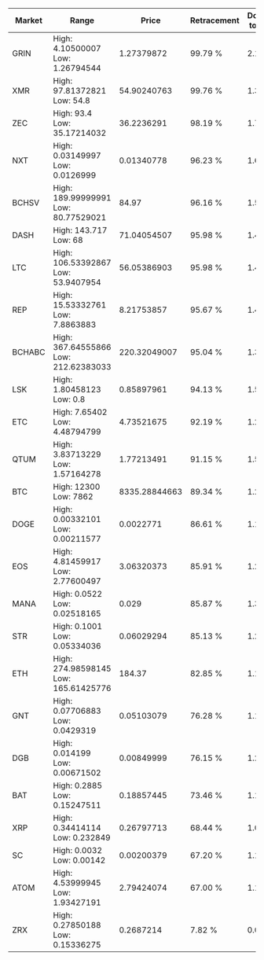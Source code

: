 | Market | Range | Price| Retracement | Doubles to 50% |
| --- | --- | --- | --- | --- |
| GRIN | High: 4.10500007<br />Low: 1.26794544 | 1.27379872 | 99.79 % | 2.11 |
| XMR | High: 97.81372821<br />Low: 54.8 | 54.90240763 | 99.76 % | 1.39 |
| ZEC | High: 93.4<br />Low: 35.17214032 | 36.2236291 | 98.19 % | 1.77 |
| NXT | High: 0.03149997<br />Low: 0.0126999 | 0.01340778 | 96.23 % | 1.65 |
| BCHSV | High: 189.99999991<br />Low: 80.77529021 | 84.97 | 96.16 % | 1.59 |
| DASH | High: 143.717<br />Low: 68 | 71.04054507 | 95.98 % | 1.49 |
| LTC | High: 106.53392867<br />Low: 53.9407954 | 56.05386903 | 95.98 % | 1.43 |
| REP | High: 15.53332761<br />Low: 7.8863883 | 8.21753857 | 95.67 % | 1.42 |
| BCHABC | High: 367.64555866<br />Low: 212.62383033 | 220.32049007 | 95.04 % | 1.32 |
| LSK | High: 1.80458123<br />Low: 0.8 | 0.85897961 | 94.13 % | 1.52 |
| ETC | High: 7.65402<br />Low: 4.48794799 | 4.73521675 | 92.19 % | 1.28 |
| QTUM | High: 3.83713229<br />Low: 1.57164278 | 1.77213491 | 91.15 % | 1.53 |
| BTC | High: 12300<br />Low: 7862 | 8335.28844663 | 89.34 % | 1.21 |
| DOGE | High: 0.00332101<br />Low: 0.00211577 | 0.0022771 | 86.61 % | 1.19 |
| EOS | High: 4.81459917<br />Low: 2.77600497 | 3.06320373 | 85.91 % | 1.24 |
| MANA | High: 0.0522<br />Low: 0.02518165 | 0.029 | 85.87 % | 1.33 |
| STR | High: 0.1001<br />Low: 0.05334036 | 0.06029294 | 85.13 % | 1.27 |
| ETH | High: 274.98598145<br />Low: 165.61425776 | 184.37 | 82.85 % | 1.19 |
| GNT | High: 0.07706883<br />Low: 0.0429319 | 0.05103079 | 76.28 % | 1.18 |
| DGB | High: 0.014199<br />Low: 0.00671502 | 0.00849999 | 76.15 % | 1.23 |
| BAT | High: 0.2885<br />Low: 0.15247511 | 0.18857445 | 73.46 % | 1.17 |
| XRP | High: 0.34414114<br />Low: 0.232849 | 0.26797713 | 68.44 % | 1.08 |
| SC | High: 0.0032<br />Low: 0.00142 | 0.00200379 | 67.20 % | 1.15 |
| ATOM | High: 4.53999945<br />Low: 1.93427191 | 2.79424074 | 67.00 % | 1.16 |
| ZRX | High: 0.27850188<br />Low: 0.15336275 | 0.2687214 | 7.82 % | 0.00 |
